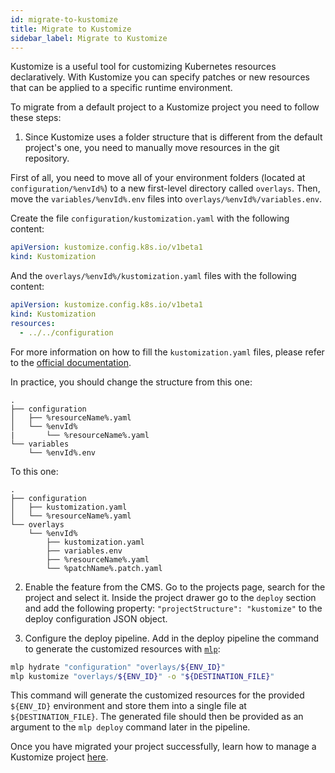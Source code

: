 ```yaml
---
id: migrate-to-kustomize
title: Migrate to Kustomize
sidebar_label: Migrate to Kustomize
---
```


Kustomize is a useful tool for customizing Kubernetes resources declaratively. With Kustomize you can specify patches or new resources that can be applied to a specific runtime environment.

To migrate from a default project to a Kustomize project you need to follow these steps:

1. Since Kustomize uses a folder structure that is different from the default project's one, you need to manually move resources in the git repository.

  First of all, you need to move all of your environment folders (located at `configuration/%envId%`) to a new first-level directory called `overlays`. Then, move the `variables/%envId%.env` files into `overlays/%envId%/variables.env`.
  
  Create the file `configuration/kustomization.yaml` with the following content:
  
  ```yaml
  apiVersion: kustomize.config.k8s.io/v1beta1
  kind: Kustomization
  ```

  And the `overlays/%envId%/kustomization.yaml` files with the following content:

  ```yaml
  apiVersion: kustomize.config.k8s.io/v1beta1
  kind: Kustomization
  resources:
    - ../../configuration
  ```

  For more information on how to fill the `kustomization.yaml` files, please refer to the [official documentation](https://kubernetes.io/docs/tasks/manage-kubernetes-objects/kustomization/#kustomize-feature-list).

  In practice, you should change the structure from this one:
  
  ```plain
  .
  ├── configuration
  │   ├── %resourceName%.yaml
  │   └── %envId%
  |       └── %resourceName%.yaml
  └── variables
      └── %envId%.env
  ```
  
  To this one:
  
  ```plain
  .
  ├── configuration
  │   ├── kustomization.yaml
  │   └── %resourceName%.yaml
  └── overlays
      └── %envId%
          ├── kustomization.yaml
          ├── variables.env
          ├── %resourceName%.yaml        
          └── %patchName%.patch.yaml
  ```

2. Enable the feature from the CMS. Go to the projects page, search for the project and select it. Inside the project drawer go to the `deploy` section and add the following property: `"projectStructure": "kustomize"` to the deploy configuration JSON object.

3. Configure the deploy pipeline. Add in the deploy pipeline the command to generate the customized resources with [`mlp`](https://github.com/mia-platform/mlp):

  ```sh
  mlp hydrate "configuration" "overlays/${ENV_ID}"
  mlp kustomize "overlays/${ENV_ID}" -o "${DESTINATION_FILE}"
  ```

  This command will generate the customized resources for the provided `${ENV_ID}` environment and store them into a single file at `${DESTINATION_FILE}`. The generated file should then be provided as an argument to the `mlp deploy` command later in the pipeline.

Once you have migrated your project successfully, learn how to manage a Kustomize project [here](/products/console/project-configuration/kustomize-your-configurations/manage-a-kustomize-project.md).

